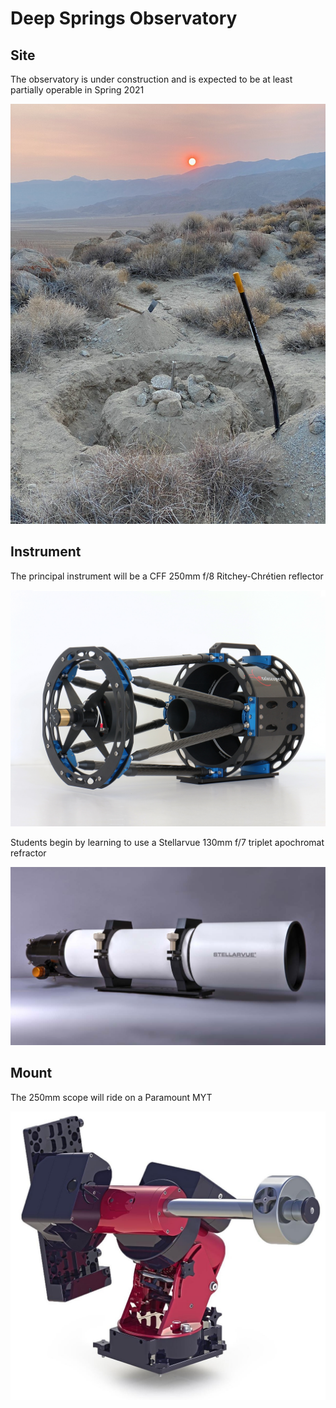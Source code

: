 # Deep Springs Observatory

## Site

The observatory is under construction and is expected to be at least partially operable in Spring 2021

![Excavation](./photos/ExcavationUnderSmokySkies.jpeg)

## Instrument

The principal instrument will be a CFF 250mm f/8 Ritchey-Chr&eacute;tien reflector

![CFF RC250 F/8](./photos/250mm-1308-1200x900.jpg)

Students begin by learning to use a Stellarvue 130mm f/7 triplet apochromat refractor 

![Stellarvue SV130T](./photos/SVA130EDT.png)

## Mount

The 250mm scope will ride on a Paramount MYT

![Paramount MYT](./photos/ParamountMYT.jpg)
